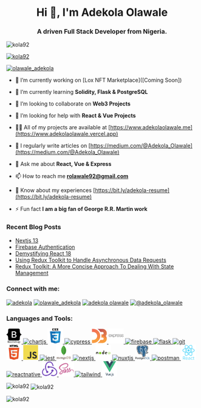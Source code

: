 <h1 align="center">Hi 👋, I'm Adekola Olawale</h1>
<h3 align="center">A driven Full Stack Developer from Nigeria.</h3>

<p align="left"> <img src="https://komarev.com/ghpvc/?username=kola92&label=Profile%20views&color=0e75b6&style=flat" alt="kola92" /> </p>

<p align="left"> <a href="https://github.com/ryo-ma/github-profile-trophy"><img src="https://github-profile-trophy.vercel.app/?username=kola92" alt="kola92" /></a> </p>

<p align="left"> <a href="https://twitter.com/olawale_adekola" target="blank"><img src="https://img.shields.io/twitter/follow/olawale_adekola?logo=twitter&style=for-the-badge" alt="olawale_adekola" /></a> </p>

- 🔭 I’m currently working on [Lox NFT Marketplace]([Coming Soon])

- 🌱 I’m currently learning **Solidity, Flask & PostgreSQL**

- 👯 I’m looking to collaborate on **Web3 Projects**

- 🤝 I’m looking for help with **React & Vue Projects**

- 👨‍💻 All of my projects are available at [https://www.adekolaolawale.me](https://www.adekolaolawale.vercel.app)

- 📝 I regularly write articles on [https://medium.com/@Adekola_Olawale](https://medium.com/@Adekola_Olawale)

- 💬 Ask me about **React, Vue & Express**

- 📫 How to reach me **rolawale92@gmail.com**

- 📄 Know about my experiences [https://bit.ly/adekola-resume](https://bit.ly/adekola-resume)

- ⚡ Fun fact **I am a big fan of George R.R. Martin work**

### Recent Blog Posts

<!-- HASHNODE:START -->
- [Nextjs 13](https://adekolaolawale.hashnode.dev/nextjs-13-understand-the-complexities)
- [Firebase Authentication](https://adekolaolawale.hashnode.dev/firebase-authentication)
- [Demystifying React 18](https://adekolaolawale.hashnode.dev/demystifying-react-18)
- [Using Redux Toolkit to Handle Asynchronous Data Requests](https://adekolaolawale.hashnode.dev/using-redux-toolkit-to-handle-asynchronous-data-requests)
- [Redux Toolkit: A More Concise Approach To Dealing With State Management](https://adekolaolawale.hashnode.dev/redux-toolkit-a-more-concise-approach-to-dealing-with-state-management)
<!-- HASHNODE:END -->

<h3 align="left">Connect with me:</h3>
<p align="left">
<a href="https://dev.to/adekola" target="blank"><img align="center" src="https://raw.githubusercontent.com/rahuldkjain/github-profile-readme-generator/master/src/images/icons/Social/devto.svg" alt="adekola" height="30" width="40" /></a>
<a href="https://twitter.com/olawale_adekola" target="blank"><img align="center" src="https://raw.githubusercontent.com/rahuldkjain/github-profile-readme-generator/master/src/images/icons/Social/twitter.svg" alt="olawale_adekola" height="30" width="40" /></a>
<a href="https://linkedin.com/in/adekola olawale" target="blank"><img align="center" src="https://raw.githubusercontent.com/rahuldkjain/github-profile-readme-generator/master/src/images/icons/Social/linked-in-alt.svg" alt="adekola olawale" height="30" width="40" /></a>
<a href="https://medium.com/@adekola_olawale" target="blank"><img align="center" src="https://raw.githubusercontent.com/rahuldkjain/github-profile-readme-generator/master/src/images/icons/Social/medium.svg" alt="@adekola_olawale" height="30" width="40" /></a>
</p>

<h3 align="left">Languages and Tools:</h3>
<p align="left"> <a href="https://getbootstrap.com" target="_blank" rel="noreferrer"> <img src="https://raw.githubusercontent.com/devicons/devicon/master/icons/bootstrap/bootstrap-plain-wordmark.svg" alt="bootstrap" width="40" height="40"/> </a> <a href="https://www.chartjs.org" target="_blank" rel="noreferrer"> <img src="https://www.chartjs.org/media/logo-title.svg" alt="chartjs" width="40" height="40"/> </a> <a href="https://www.w3schools.com/css/" target="_blank" rel="noreferrer"> <img src="https://raw.githubusercontent.com/devicons/devicon/master/icons/css3/css3-original-wordmark.svg" alt="css3" width="40" height="40"/> </a> <a href="https://www.cypress.io" target="_blank" rel="noreferrer"> <img src="https://raw.githubusercontent.com/simple-icons/simple-icons/6e46ec1fc23b60c8fd0d2f2ff46db82e16dbd75f/icons/cypress.svg" alt="cypress" width="40" height="40"/> </a> <a href="https://d3js.org/" target="_blank" rel="noreferrer"> <img src="https://raw.githubusercontent.com/devicons/devicon/master/icons/d3js/d3js-original.svg" alt="d3js" width="40" height="40"/> </a> <a href="https://expressjs.com" target="_blank" rel="noreferrer"> <img src="https://raw.githubusercontent.com/devicons/devicon/master/icons/express/express-original-wordmark.svg" alt="express" width="40" height="40"/> </a> <a href="https://firebase.google.com/" target="_blank" rel="noreferrer"> <img src="https://www.vectorlogo.zone/logos/firebase/firebase-icon.svg" alt="firebase" width="40" height="40"/> </a> <a href="https://flask.palletsprojects.com/" target="_blank" rel="noreferrer"> <img src="https://www.vectorlogo.zone/logos/pocoo_flask/pocoo_flask-icon.svg" alt="flask" width="40" height="40"/> </a> <a href="https://git-scm.com/" target="_blank" rel="noreferrer"> <img src="https://www.vectorlogo.zone/logos/git-scm/git-scm-icon.svg" alt="git" width="40" height="40"/> </a> <a href="https://www.w3.org/html/" target="_blank" rel="noreferrer"> <img src="https://raw.githubusercontent.com/devicons/devicon/master/icons/html5/html5-original-wordmark.svg" alt="html5" width="40" height="40"/> </a> <a href="https://developer.mozilla.org/en-US/docs/Web/JavaScript" target="_blank" rel="noreferrer"> <img src="https://raw.githubusercontent.com/devicons/devicon/master/icons/javascript/javascript-original.svg" alt="javascript" width="40" height="40"/> </a> <a href="https://jestjs.io" target="_blank" rel="noreferrer"> <img src="https://www.vectorlogo.zone/logos/jestjsio/jestjsio-icon.svg" alt="jest" width="40" height="40"/> </a> <a href="https://www.mongodb.com/" target="_blank" rel="noreferrer"> <img src="https://raw.githubusercontent.com/devicons/devicon/master/icons/mongodb/mongodb-original-wordmark.svg" alt="mongodb" width="40" height="40"/> </a> <a href="https://nextjs.org/" target="_blank" rel="noreferrer"> <img src="https://cdn.worldvectorlogo.com/logos/nextjs-2.svg" alt="nextjs" width="40" height="40"/> </a> <a href="https://nodejs.org" target="_blank" rel="noreferrer"> <img src="https://raw.githubusercontent.com/devicons/devicon/master/icons/nodejs/nodejs-original-wordmark.svg" alt="nodejs" width="40" height="40"/> </a> <a href="https://nuxtjs.org/" target="_blank" rel="noreferrer"> <img src="https://www.vectorlogo.zone/logos/nuxtjs/nuxtjs-icon.svg" alt="nuxtjs" width="40" height="40"/> </a> <a href="https://www.postgresql.org" target="_blank" rel="noreferrer"> <img src="https://raw.githubusercontent.com/devicons/devicon/master/icons/postgresql/postgresql-original-wordmark.svg" alt="postgresql" width="40" height="40"/> </a> <a href="https://postman.com" target="_blank" rel="noreferrer"> <img src="https://www.vectorlogo.zone/logos/getpostman/getpostman-icon.svg" alt="postman" width="40" height="40"/> </a> <a href="https://reactjs.org/" target="_blank" rel="noreferrer"> <img src="https://raw.githubusercontent.com/devicons/devicon/master/icons/react/react-original-wordmark.svg" alt="react" width="40" height="40"/> </a> <a href="https://reactnative.dev/" target="_blank" rel="noreferrer"> <img src="https://reactnative.dev/img/header_logo.svg" alt="reactnative" width="40" height="40"/> </a> <a href="https://redux.js.org" target="_blank" rel="noreferrer"> <img src="https://raw.githubusercontent.com/devicons/devicon/master/icons/redux/redux-original.svg" alt="redux" width="40" height="40"/> </a> <a href="https://sass-lang.com" target="_blank" rel="noreferrer"> <img src="https://raw.githubusercontent.com/devicons/devicon/master/icons/sass/sass-original.svg" alt="sass" width="40" height="40"/> </a> <a href="https://tailwindcss.com/" target="_blank" rel="noreferrer"> <img src="https://www.vectorlogo.zone/logos/tailwindcss/tailwindcss-icon.svg" alt="tailwind" width="40" height="40"/> </a> <a href="https://vuejs.org/" target="_blank" rel="noreferrer"> <img src="https://raw.githubusercontent.com/devicons/devicon/master/icons/vuejs/vuejs-original-wordmark.svg" alt="vuejs" width="40" height="40"/> </a> </p>

<p><img align="left" src="https://github-readme-stats.vercel.app/api/top-langs?username=kola92&show_icons=true&locale=en&layout=compact" alt="kola92" /></p>

<p>&nbsp;<img align="center" src="https://github-readme-stats.vercel.app/api?username=kola92&show_icons=true&locale=en" alt="kola92" /></p>

<p><img align="center" src="https://github-readme-streak-stats.herokuapp.com/?user=kola92&" alt="kola92" /></p>
